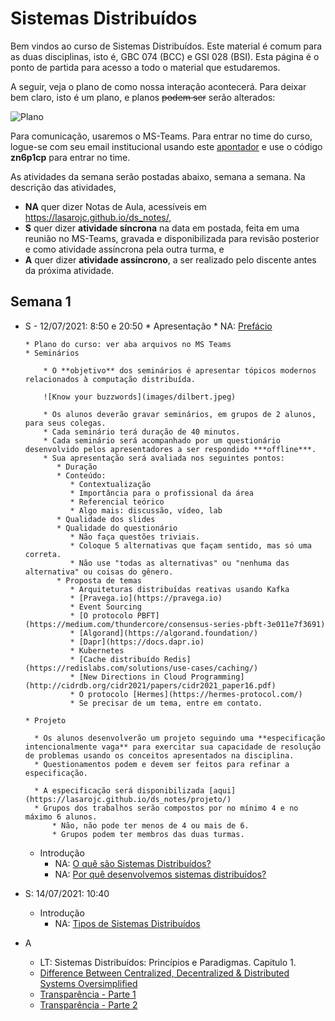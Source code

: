# Sistemas Distribuídos

Bem vindos ao curso de Sistemas Distribuídos. Este material é comum para as duas disciplinas, isto é, GBC 074 (BCC) e GSI 028 (BSI).
Esta página é o ponto de partida para acesso a todo o material que estudaremos.



A seguir, veja o plano de como nossa interação acontecerá. Para deixar bem claro,  isto é um plano, e planos ~~podem ser~~ serão alterados:

![Plano](images/plano.jpg)



Para comunicação, usaremos o MS-Teams. 
Para entrar no time do curso, logue-se com seu email institucional usando este [apontador](https://teams.microsoft.com/l/team/19%3aENVynv2QRS0qTMt3LYXi14qmLrtNsHD4KFUIKQARFb01%40thread.tacv2/conversations?groupId=be53d70a-3131-4c1e-9fb2-f38bcb4bad21&tenantId=cd5e6d23-cb99-4189-88ab-1a9021a0c451) e use o código **zn6p1cp** para entrar no time.


As atividades da semana serão postadas abaixo, semana a semana.
Na descrição das atividades,

* **NA** quer dizer Notas de Aula, acessíveis em https://lasarojc.github.io/ds_notes/, 
* **S** quer dizer **atividade síncrona** na data em postada, feita em uma reunião no MS-Teams, gravada e disponibilizada para revisão posterior e como atividade assíncrona pela outra turma, e 
* **A** quer dizer **atividade assíncrono**, a ser realizado pelo discente antes da próxima atividade.





## Semana 1

* S - 12/07/2021: 8:50 e 20:50
      * Apresentação
          * NA: [Prefácio](https://lasarojc.github.io/ds_notes/preface/)

      * Plano do curso: ver aba arquivos no MS Teams
      * Seminários

          * O **objetivo** dos seminários é apresentar tópicos modernos relacionados à computação distribuída.

          ![Know your buzzwords](images/dilbert.jpeg)

          * Os alunos deverão gravar seminários, em grupos de 2 alunos, para seus colegas.
          * Cada seminário terá duração de 40 minutos.
          * Cada seminário será acompanhado por um questionário desenvolvido pelos apresentadores a ser respondido ***offline***.
          * Sua apresentação será avaliada nos seguintes pontos:
             * Duração
             * Conteúdo: 
                * Contextualização
                * Importância para o profissional da área
                * Referencial teórico
                * Algo mais: discussão, vídeo, lab
             * Qualidade dos slides
             * Qualidade do questionário
                * Não faça questões triviais.
                * Coloque 5 alternativas que façam sentido, mas só uma correta.
                * Não use "todas as alternativas" ou "nenhuma das alternativa" ou coisas do gênero.
             * Proposta de temas
                * Arquiteturas distribuídas reativas usando Kafka
                * [Pravega.io](https://pravega.io)
                * Event Sourcing 
                * [O protocolo PBFT](https://medium.com/thundercore/consensus-series-pbft-3e011e7f3691)
                * [Algorand](https://algorand.foundation/)
                * [Dapr](https://docs.dapr.io)
                * Kubernetes
                * [Cache distribuído Redis](https://redislabs.com/solutions/use-cases/caching/)
                * [New Directions in Cloud Programming](http://cidrdb.org/cidr2021/papers/cidr2021_paper16.pdf)
                * O protocolo [Hermes](https://hermes-protocol.com/)
                * Se precisar de um tema, entre em contato. 

      * Projeto

        * Os alunos desenvolverão um projeto seguindo uma **especificação intencionalmente vaga** para exercitar sua capacidade de resolução de problemas usando os conceitos apresentados na disciplina.
        * Questionamentos podem e devem ser feitos para refinar a especificação.

        * A especificação será disponibilizada [aqui](https://lasarojc.github.io/ds_notes/projeto/)
        * Grupos dos trabalhos serão compostos por no mínimo 4 e no máximo 6 alunos.
            * Não, não pode ter menos de 4 ou mais de 6.
            * Grupos podem ter membros das duas turmas.


   * Introdução
      * NA: [O quê são Sistemas Distribuídos?](https://lasarojc.github.io/ds_notes/intro/#tipos-de-sistemas-distribuidos)
      * NA: [Por quê desenvolvemos sistemas distribuídos?](https://lasarojc.github.io/ds_notes/intro/#por-que-desenvolvemos-sistemas-distribuidos)

* S: 14/07/2021: 10:40
   * Introdução
      * NA: [Tipos de Sistemas Distribuídos](https://lasarojc.github.io/ds_notes/intro/#tipos-de-sistemas-distribuidos)


* A
    * LT: Sistemas Distribuídos: Princípios e Paradigmas. Capitulo 1.
    * [Difference Between Centralized, Decentralized & Distributed Systems Oversimplified](https://www.8bitmen.com/difference-between-centralized-decentralized-distributed-systems-explained/)
    * [Transparência - Parte 1](https://dev.to/vaidehijoshi/transparency-illusions-of-a-single-system-part-1-17ao)
    * [Transparência - Parte 2](https://dev.to/vaidehijoshi/transparency-illusions-of-a-single-system-part-2-lbb)












<!--

aula 1
* Área competitiva
* Computação distribuída é uma pedra fundamental
* Definição de Sistema Distribuído
* Tipos de Sistemas Distribuídos



## Aula 2: Fundamentos - Comunicação

Nesta aula nós relembraremos os fundamentos de redes de computadores e do protocolo IP, o substrato no qual sistemas distribuídos fracamente acoplados executam.

### Pontos Principais
* Modelos de Computação Distribuída
* Canais e protocolos de comunicação
* Sockets


### Leituras
* [Fundamentos](https://lasarojc.github.io/ds_notes/basics/)
* [Beej's Guide to Network Programming - Using Internet Sockets](https://beej.us/guide/bgnet/)
* Sistemas Distribuídos: Princípios e Paradigmas. Seção 4.1



## Aula 3: Laboratório de Sockets

Resolvamos os seguintes exercícios.

* Múltiplos Pacotes
* Ping-pong
* Ping-pong UDP
* IP-multicast

### Leituras
* [Fundamentos](https://lasarojc.github.io/ds_notes/basics/)
* [Beej's Guide to Network Programming - Using Internet Sockets](https://beej.us/guide/bgnet/)


## Aula 4: Fundamentos - Processos
Nesta aula discutiremos o papel da concorrência no desenvolvimento dos SD.


### Leituras
* [Fundamentos](https://lasarojc.github.io/ds_notes/basics/)
* Sistemas Distribuídos: Princípios e Paradigmas. Capítulo 3.



## Aula 5: Laboratório de *Multithreading*
Nesta aula discutiremos o papel dos processos no desenvolvimento de Sistemas distribuídos.

### Leituras
* Vídeo: Containers docker no desenvolvimento de aplicações distribuídas


## Aula 6: Arquiteturas
* Notas de aula: [Arquiteturas](https://lasarojc.github.io/ds_notes/intro/#arquiteturas)
* [Muitos nós, um sistema distribuído](https://dev.to/vaidehijoshi/many-nodes-one-distributed-system-kl9)
* [Diferenças entre sistemas centralizados, decentralizados e distribuídos](https://www.8bitmen.com/)
* Sistemas Distribuídos: Princípios e Paradigmas. Capítulo 2


## Aula 7: Arquiteturas - P2P
* Notas de aula: [Arquiteturas P2P](https://lasarojc.github.io/ds_notes/arch/#par-a-par-peer-to-peer-p2p)
* Sistemas Distribuídos: Princípios e Paradigmas. Capítulo 2


## Aula 8: Comunicação
* Middleware
* Transparência
* RPC

## Aula 9: Laboratório de RPC

## Aula 10: Comunicação orientada a mensagens
* MPI
* Filas de mensagens
* Publish Subscribe
    * MQTTP e Moquitto
* Protocolos epidêmicos

## Aula 11 - Coordenação: Exclusão mútua

## Aula 12 - Coordenação: Eleição de líderes

## Aula 13 e 14  - Atividade Assíncrona: computação em nuvem

Usando seu email institucional, inscreva-se no Coursera, no Curso "Cloud Computing Concepts, Part 1",  que faz parte da especialização "Cloud Computing".
Neste curso, você deverá fazer as 2 primeiras semanas, o que corresponde a 9 horas de trabalho.

## Aula 15 - Tempo físico e sincronização de relógios

* Tempo
* Relógios de Quartzo
* Relógios Atômicos
* Algoritmos de Sincronização
* NTP

## Aula 16 - Tempo lógico
* Relógios Lógicos
* Relógio de Lamport
* Relógio vetorial
* Ordenação total e causal

## Aula 17 - Tolerância a falhas
## Aula 18 - Tolerância a falhas
## Aula 19 - Tolerância a falhas
## Aula 20 - Tolerância a falhas
## Aula 21 - 
## Aula 22 - 
## Aula 23 - Bancos de dados
## Aula 24 - Bancos de dados
## Aula 25 - Sistemas de arquivos
## Aula 26 - Sistemas de arquivos
## Aula 27 - Tópicos avançados
## Aula 28 - Tópicos avançados
## Aula 29 - Seminários
## Aula 30 - Seminários

-->